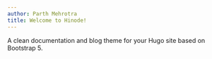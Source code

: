 ```yaml
---
author: Parth Mehrotra
title: Welcome to Hinode!
---
```


A clean documentation and blog theme for your Hugo site based on Bootstrap 5.
